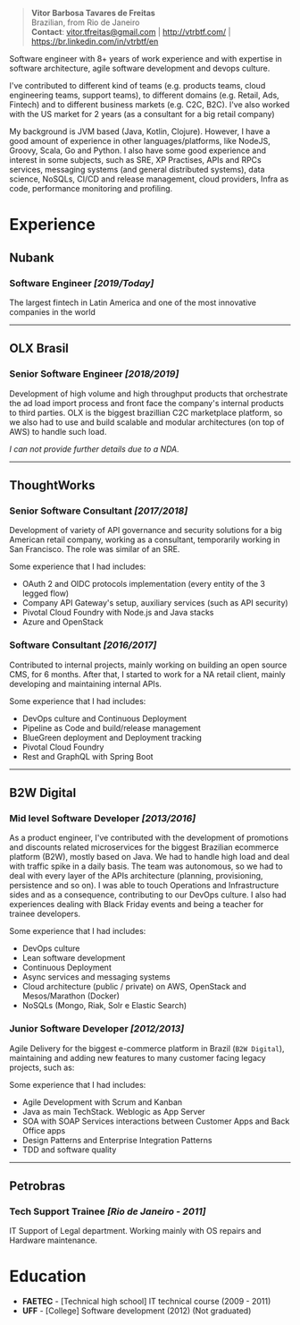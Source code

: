 > __Vitor Barbosa Tavares de Freitas__  
Brazilian, from Rio de Janeiro  
__Contact__: vitor.tfreitas@gmail.com | http://vtrbtf.com/ | https://br.linkedin.com/in/vtrbtf/en  

Software engineer with 8+ years of work experience and with expertise in software architecture, agile software development and devops culture.

I've contributed to different kind of teams (e.g. products teams, cloud engineering teams, support teams), to different domains (e.g. Retail, Ads, Fintech) and to different business markets (e.g. C2C, B2C). I've also worked with the US market for 2 years (as a consultant for a big retail company)

My background is JVM based (Java, Kotlin, Clojure). However, I have a good amount of experience in other languages/platforms, like NodeJS, Groovy, Scala, Go and Python. I also have some good experience and interest in some subjects, such as SRE, XP Practises, APIs and RPCs services, messaging systems (and general distributed systems), data science, NoSQLs, CI/CD and release management, cloud providers, Infra as code, performance monitoring and profiling.


# Experience

## Nubank
### Software Engineer _[2019/Today]_
The largest fintech in Latin America and one of the most innovative companies in the world

-----

## OLX Brasil
### Senior Software Engineer _[2018/2019]_
Development of high volume and high throughput products that orchestrate the ad load import process and front face the company's internal products to third parties. OLX is the biggest brazillian C2C marketplace platform, so we also had to use and build scalable and modular architectures (on top of AWS) to handle such load.  

_I can not provide further details due to a NDA._

-----

## ThoughtWorks
### Senior Software Consultant _[2017/2018]_
Development of variety of API governance and security solutions for a big American retail company, working as a consultant, temporarily working in San Francisco. The role was similar of an SRE.

Some experience that I had includes:
- OAuth 2 and OIDC protocols implementation (every entity of the 3 legged flow)
- Company API Gateway's setup, auxiliary services (such as API security)
- Pivotal Cloud Foundry with Node.js and Java stacks
- Azure and OpenStack

### Software Consultant _[2016/2017]_
Contributed to internal projects, mainly working on building an open source CMS, for 6 months. After that, I started to work for a NA retail client, mainly developing and maintaining internal APIs.

Some experience that I had includes:
- DevOps culture and Continuous Deployment
- Pipeline as Code and build/release management
- BlueGreen deployment and Deployment tracking
- Pivotal Cloud Foundry
- Rest and GraphQL with Spring Boot

-----

## B2W Digital
### Mid level Software Developer  _[2013/2016]_
As a product engineer, I've contributed with the development of promotions and discounts related microservices for the biggest Brazilian ecommerce platform (B2W), mostly based on Java. We had to handle high load and deal with traffic spike in a daily basis. The team was autonomous, so we had to deal with every layer of the APIs architecture (planning, provisioning, persistence and so on). I was able to touch Operations and Infrastructure sides and as a consequence, contributing to our DevOps culture. I also had experiences dealing with Black Friday events and being a teacher for trainee developers.

Some experience that I had includes:
- DevOps culture
- Lean software development
- Continuous Deployment
- Async services and messaging systems
- Cloud architecture (public / private) on AWS, OpenStack and Mesos/Marathon (Docker)
- NoSQLs (Mongo, Riak, Solr e Elastic Search)

### Junior Software Developer  _[2012/2013]_
Agile Delivery for the biggest e-commerce platform in Brazil (`B2W Digital`), maintaining and adding new features to many customer facing legacy projects, such as:

Some experience that I had includes:
- Agile Development with Scrum and Kanban
- Java as main TechStack. Weblogic as App Server
- SOA with SOAP Services interactions between Customer Apps and Back Office apps
- Design Patterns and Enterprise Integration Patterns
- TDD and software quality 

--------

## Petrobras
### Tech Support Trainee _[Rio de Janeiro - 2011]_ 
IT Support of Legal department. Working mainly with OS repairs and Hardware maintenance.

# Education
- __FAETEC__ -  [Technical high school] IT technical course (2009 - 2011)
- __UFF__ -  [College] Software development  (2012) (Not graduated)
  

